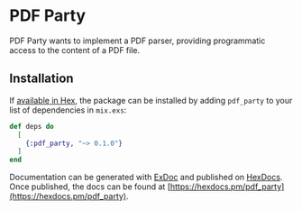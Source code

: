 # PDF Party

PDF Party wants to implement a PDF parser, providing programmatic access to the content of a PDF file.

## Installation

If [available in Hex](https://hex.pm/docs/publish), the package can be installed
by adding `pdf_party` to your list of dependencies in `mix.exs`:

```elixir
def deps do
  [
    {:pdf_party, "~> 0.1.0"}
  ]
end
```

Documentation can be generated with [ExDoc](https://github.com/elixir-lang/ex_doc)
and published on [HexDocs](https://hexdocs.pm). Once published, the docs can
be found at [https://hexdocs.pm/pdf_party](https://hexdocs.pm/pdf_party).

